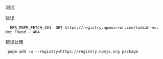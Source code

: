 <!--
 * @Author: chang
 * @Date: 2025-07-29 09:39:11
 * @Description: 
 * @LastEditTime: 2025-08-01 11:40:13
 * @LastEditors: chang
-->

测试

错误
```
  ERR_PNPM_FETCH_404  GET https://registry.npmmirror.com/lodsah-es: Not Found - 404
```
错误处理
```
 pnpm add -w --registry=https://registry.npmjs.org package
```